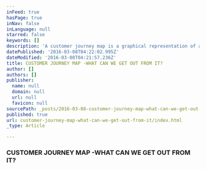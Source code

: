 ```yaml
---
inFeed: true
hasPage: true
inNav: false
inLanguage: null
starred: false
keywords: []
description: 'A customer journey map is a graphical representation of a customer’s total interaction and experience with an organisation or product, across both minor and major sales channels. This journey starts from when the customer becomes aware of a particular need for a service or product, through efforts on finding a solution, choosing from various options, until he/she makes a purchase. A customer journey map may not always consist of the entire start to finish sequence description we just saw; sometimes, only few elements of a customer’s experience are enough to define that particular customer’s journey map.  Whenever a customer initiates an interaction with an organisation, such interactions arise because of questions to which the customer needs answers. The effort to provide answers to such questions creates conversations between the customers and the organisation. For instance, such a conversation may consist of the organisation asking the type of questions that will help it understand customers’ needs, what they want from the organisation, and their expectations. These questions will help the customers guide the organisation on ways of fulfilling these needs.  Customers appreciate these types of conversations because they feel they have some value to create for the organisation. The customers’ needs, expectations, requirements, and suggestions become great benefits to the company, because they all combine to form the basis for the organisation to improve and create better products and services.  A customer journey map seeks to create an insight into everything a customer desires from an organisation, and helps the organisation understand the ways a customer uses its products or services. This synergy helps develop the customer’s confidence over time, with a greater possibility of well-informed feedback, which helps the organisation become a better brand, offer better and unique products and services that addresses customer needs.'
datePublished: '2016-03-08T04:22:02.995Z'
dateModified: '2016-03-08T04:21:57.236Z'
title: CUSTOMER JOURNEY MAP -WHAT CAN WE GET OUT FROM IT?
author: []
authors: []
publisher:
  name: null
  domain: null
  url: null
  favicon: null
sourcePath: _posts/2016-03-08-customer-journey-map-what-can-we-get-out-from-it.md
published: true
url: customer-journey-map-what-can-we-get-out-from-it/index.html
_type: Article

---
```

### CUSTOMER JOURNEY MAP -WHAT CAN WE GET OUT FROM IT?